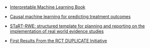 * [Interpretable Machine Learning Book](https://christophm.github.io/interpretable-ml-book/)

* [Causal machine learning for predicting treatment outcomes](https://www.nature.com/articles/s41591-024-02902-1)

* [STaRT-RWE: structured template for planning and reporting on the implementation of real world evidence studies](https://www.bmj.com/content/372/bmj.m4856)

* [First Results From the RCT DUPLICATE Initiative](https://www.ahajournals.org/doi/10.1161/CIRCULATIONAHA.120.051718)
